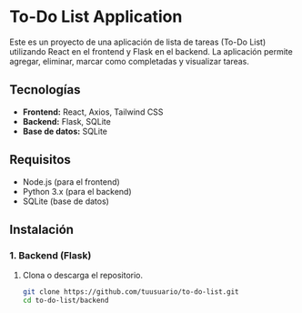 # To-Do List Application

Este es un proyecto de una aplicación de lista de tareas (To-Do List) utilizando React en el frontend y Flask en el backend. La aplicación permite agregar, eliminar, marcar como completadas y visualizar tareas.

## Tecnologías

- **Frontend:** React, Axios, Tailwind CSS
- **Backend:** Flask, SQLite
- **Base de datos:** SQLite

## Requisitos

- Node.js (para el frontend)
- Python 3.x (para el backend)
- SQLite (base de datos)

## Instalación

### 1. Backend (Flask)

1. Clona o descarga el repositorio.
   ```bash
   git clone https://github.com/tuusuario/to-do-list.git
   cd to-do-list/backend

  
